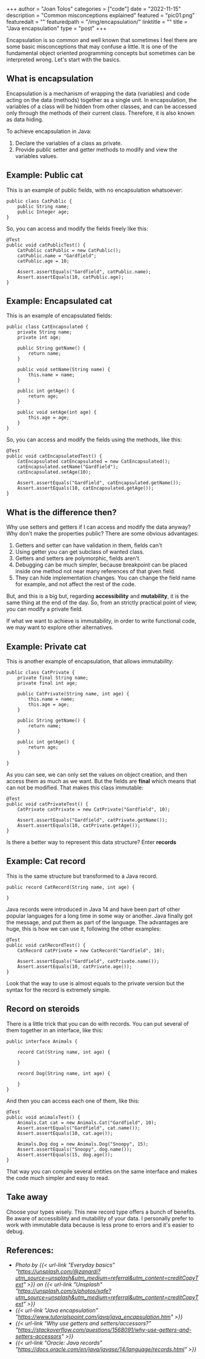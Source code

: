 +++
author = "Joan Tolos"
categories = ["code"]
date = "2022-11-15"
description = "Common misconceptions explained"
featured = "pic01.png"
featuredalt = ""
featuredpath = "/img/encapsulation/"
linktitle = ""
title = "Java encapsulation"
type = "post"
+++

Encapsulation is so common and well known that sometimes I feel there are some basic misconceptions that may confuse a little. It is one of the fundamental object oriented programming concepts but sometimes can be interpreted wrong. Let's start with the basics.

## What is encapsulation

Encapsulation is a mechanism of wrapping the data (variables) and code acting on the data (methods) together as a single unit. In encapsulation, the variables of a class will be hidden from other classes, and can be accessed only through the methods of their current class. Therefore, it is also known as data hiding.

To achieve encapsulation in Java:

1. Declare the variables of a class as private.
2. Provide public setter and getter methods to modify and view the variables values.

## Example: Public cat

This is an example of public fields, with no encapsulation whatsoever:

    public class CatPublic {
        public String name;
        public Integer age;
    }

So, you can access and modify the fields freely like this:

    @Test
    public void catPublicTest() {
        CatPublic catPublic = new CatPublic();
        catPublic.name = "Gardfield";
        catPublic.age = 10;

        Assert.assertEquals("Gardfield", catPublic.name);
        Assert.assertEquals(10, catPublic.age);
    }

## Example: Encapsulated cat

This is an example of encapsulated fields:

    public class CatEncapsulated {
        private String name;
        private int age;

        public String getName() {
            return name;
        }

        public void setName(String name) {
            this.name = name;
        }

        public int getAge() {
            return age;
        }

        public void setAge(int age) {
            this.age = age;
        }
    }

So, you can access and modify the fields using the methods, like this:

    @Test
    public void catEncapsulatedTest() {
        CatEncapsulated catEncapsulated = new CatEncapsulated();
        catEncapsulated.setName("Gardfield");
        catEncapsulated.setAge(10);

        Assert.assertEquals("Gardfield", catEncapsulated.getName());
        Assert.assertEquals(10, catEncapsulated.getAge());
    }

## What is the difference then?

Why use setters and getters if I can access and modify the data anyway? Why don't make the properties public? There are some obvious advantages:

1. Getters and setter can have validation in them, fields can't
2. Using getter you can get subclass of wanted class.
3. Getters and setters are polymorphic, fields aren't.
4. Debugging can be much simpler, because breakpoint can be placed inside one method not near many references of that given field.
5. They can hide implementation changes. You can change the field name for example, and not affect the rest of the code.

But, and this is a big but, regarding **accessibility** and **mutability**, it is the same thing at the end of the day. So, from an strictly practical point of view, you can modify a private field.

If what we want to achieve is immutability, in order to write functional code, we may want to explore other alternatives.

## Example: Private cat

This is another example of encapsulation, that allows immutability:

    public class CatPrivate {
        private final String name;
        private final int age;

        public CatPrivate(String name, int age) {
            this.name = name;
            this.age = age;
        }

        public String getName() {
            return name;
        }

        public int getAge() {
            return age;
        }

    }

As you can see, we can only set the values on object creation, and then access them as much as we want. But the fields are **final** which means that can not be modified. That makes this class immutable:

    @Test
    public void catPrivateTest() {
        CatPrivate catPrivate = new CatPrivate("Gardfield", 10);

        Assert.assertEquals("Gardfield", catPrivate.getName());
        Assert.assertEquals(10, catPrivate.getAge());
    }

Is there a better way to represent this data structure? Enter **records**    

## Example: Cat record

This is the same structure but transformed to a Java record.

    public record CatRecord(String name, int age) {

    }

Java records were introduced in Java 14 and have been part of other popular languages for a long time in some way or another. Java finally got the message, and put them as part of the language. The advantages are huge, this is how we can use it, following the other examples:

    @Test
    public void catRecordTest() {
        CatRecord catPrivate = new CatRecord("Gardfield", 10);

        Assert.assertEquals("Gardfield", catPrivate.name());
        Assert.assertEquals(10, catPrivate.age());
    }

Look that the way to use is almost equals to the private version but the syntax for the record is extremely simple.   

## Record on steroids

There is a little trick that you can do with records. You can put several of them together in an interface, like this:

    public interface Animals {

        record Cat(String name, int age) {

        }

        record Dog(String name, int age) {

        }
    }

And then you can access each one of them, like this:

    @Test
    public void animalsTest() {
        Animals.Cat cat = new Animals.Cat("Gardfield", 10);
        Assert.assertEquals("Gardfield", cat.name());
        Assert.assertEquals(10, cat.age());

        Animals.Dog dog = new Animals.Dog("Snoopy", 15);
        Assert.assertEquals("Snoopy", dog.name());
        Assert.assertEquals(15, dog.age());
    }

That way you can compile several entities on the same interface and makes the code much simpler and easy to read.

## Take away

Choose your types wisely. This new record type offers a bunch of benefits. Be aware of accessibility and mutability of your data. I personally prefer to work with immutable data because is less prone to errors and it's easier to debug.

## References:

* _Photo by {{< url-link "Everyday basics" "https://unsplash.com/@zanardi?utm_source=unsplash&utm_medium=referral&utm_content=creditCopyText" >}} on {{< url-link "Unsplash" "https://unsplash.com/s/photos/safe?utm_source=unsplash&utm_medium=referral&utm_content=creditCopyText" >}}_
* _{{< url-link "Java encapsulation" "https://www.tutorialspoint.com/java/java_encapsulation.htm" >}}_
* _{{< url-link "Why use getters and setters/accessors?" "https://stackoverflow.com/questions/1568091/why-use-getters-and-setters-accessors" >}}_
* _{{< url-link "Oracle: Java records" "https://docs.oracle.com/en/java/javase/14/language/records.html" >}}_
